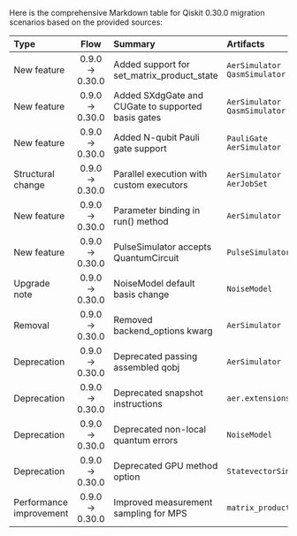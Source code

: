 Here is the comprehensive Markdown table for Qiskit 0.30.0 migration scenarios based on the provided sources:

| Type | Flow | Summary | Artifacts | Pre-migration code | Post-migration code | Difficulty | Impact | References |
| :- | :-: | :- | :- | :- | :- | :- | :- | :- |
| New feature | 0.9.0 → 0.30.0 | Added support for set_matrix_product_state | `AerSimulator`<br>`QasmSimulator` |  | `backend.set_options(mps_log_data=True)` | Moderate (new option requires configuration) | QSE (affects simulation methods) | [Release Notes](https://docs.quantum.ibm.com/api/qiskit/release-notes/0.30) |
| New feature | 0.9.0 → 0.30.0 | Added SXdgGate and CUGate to supported basis gates | `AerSimulator`<br>`QasmSimulator` |  | `backend = AerSimulator(basis_gates=['sxdg', 'cu']`) | Low (gate support extension) | QSE (expands gate support) | [Release Notes](https://docs.quantum.ibm.com/api/qiskit/release-notes/0.30) |
| New feature | 0.9.0 → 0.30.0 | Added N-qubit Pauli gate support | `PauliGate`<br>`AerSimulator` |  | `circuit.append(PauliGate(label), qubits)` | Low (gate support extension) | QSE (expands gate support) | [Release Notes](https://docs.quantum.ibm.com/api/qiskit/release-notes/0.30) |
| Structural change | 0.9.0 → 0.30.0 | Parallel execution with custom executors | `AerSimulator`<br>`AerJobSet` |  | `backend = AerSimulator(max_job_size=1, executor=custom_executor)` | High (requires executor configuration) | SE (parallel execution architecture) | [Release Notes](https://docs.quantum.ibm.com/api/qiskit/release-notes/0.30) |
| New feature | 0.9.0 → 0.30.0 | Parameter binding in run() method | `AerSimulator` |  | `backend.run(circuit, parameter_binds=[{theta: [0, 3.14, 6.28]}])` | Moderate (new parameter handling) | QSE (parameterized circuits) | [Release Notes](https://docs.quantum.ibm.com/api/qiskit/release-notes/0.30) |
| New feature | 0.9.0 → 0.30.0 | PulseSimulator accepts QuantumCircuit | `PulseSimulator` | `backend.run(schedule)` | `backend.run(circuit)` | Moderate (interface expansion) | QSE (pulse-level simulation) | [Release Notes](https://docs.quantum.ibm.com/api/qiskit/release-notes/0.30) |
| Upgrade note | 0.9.0 → 0.30.0 | NoiseModel default basis change | `NoiseModel` | `NoiseModel()` | `NoiseModel(basis_gates=["id", "rz", "sx", "cx"])` | Moderate (basis gate change) | QSE (noise simulation) | [Release Notes](https://docs.quantum.ibm.com/api/qiskit/release-notes/0.30) |
| Removal | 0.9.0 → 0.30.0 | Removed backend_options kwarg | `AerSimulator` | `backend.run(circuit, backend_options={})` | `backend.run(circuit, shots=1000)` | Moderate (API change) | SE (method signature change) | [Release Notes](https://docs.quantum.ibm.com/api/qiskit/release-notes/0.30) |
| Deprecation | 0.9.0 → 0.30.0 | Deprecated passing assembled qobj | `AerSimulator` | `backend.run(qobj)` | `backend.run(circuits)` | Moderate (API change) | SE (input format change) | [Release Notes](https://docs.quantum.ibm.com/api/qiskit/release-notes/0.30) |
| Deprecation | 0.9.0 → 0.30.0 | Deprecated snapshot instructions | `aer.extensions` | `circuit.snapshot('state')` | `circuit.save_state()` | Moderate (replacement required) | QSE (simulation output) | [Release Notes](https://docs.quantum.ibm.com/api/qiskit/release-notes/0.30) |
| Deprecation | 0.9.0 → 0.30.0 | Deprecated non-local quantum errors | `NoiseModel` | `noise_model.add_nonlocal_quantum_error()` | (Manual transpiler pass) | High (requires manual implementation) | QSE (noise modeling) | [Release Notes](https://docs.quantum.ibm.com/api/qiskit/release-notes/0.30) |
| Deprecation | 0.9.0 → 0.30.0 | Deprecated GPU method option | `StatevectorSimulator` | `backend.set_options(method='GPU')` | `backend.set_options(device='GPU')` | Low (option rename) | SE (configuration change) | [Release Notes](https://docs.quantum.ibm.com/api/qiskit/release-notes/0.30) |
| Performance improvement | 0.9.0 → 0.30.0 | Improved measurement sampling for MPS | `matrix_product_state` |  | `backend.set_options(mps_sample_measure_algorithm="mps_apply_measure")` | Minimum (performance only) | QSE (simulation optimization) | [Release Notes](https://docs.quantum.ibm.com/api/qiskit/release-notes/0.30) |